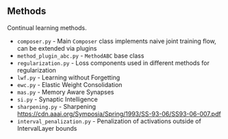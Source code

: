 ## Methods
Continual learning methods.
- `composer.py` - Main `Composer` class implements naive joint training flow, can be extended via plugins
- `method_plugin_abc.py` - `MethodABC` base class
- `regularization.py` - Loss components used in different methods for regularization
- `lwf.py` - Learning without Forgetting
- `ewc.py` - Elastic Weight Consolidation
- `mas.py` - Memory Aware Synapses
- `si.py` - Synaptic Intelligence
- `sharpening.py` - Sharpening https://cdn.aaai.org/Symposia/Spring/1993/SS-93-06/SS93-06-007.pdf
- `interval_penalization.py` - Penalization of activations outside of IntervalLayer bounds
